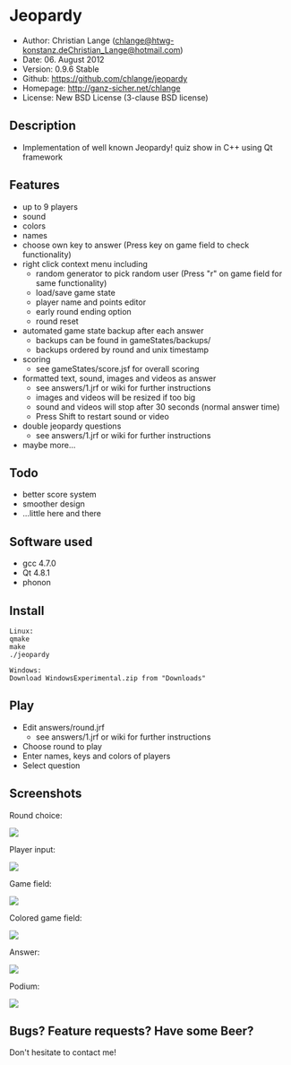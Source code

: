 Jeopardy
========

* Author:	Christian Lange (<chlange@htwg-konstanz.de><Christian_Lange@hotmail.com>)
* Date:		06. August 2012
* Version:	0.9.6 Stable
* Github:	https://github.com/chlange/jeopardy
* Homepage:	http://ganz-sicher.net/chlange
* License:	New BSD License (3-clause BSD license)

Description
-----------

* Implementation of well known Jeopardy! quiz show in C++ using Qt framework

Features
--------

* up to 9 players
* sound
* colors
* names
* choose own key to answer (Press key on game field to check functionality)
* right click context menu including
	* random generator to pick random user (Press "r" on game field for same functionality)
	* load/save game state
	* player name and points editor
	* early round ending option
	* round reset
* automated game state backup after each answer 
	* backups can be found in gameStates/backups/
	* backups ordered by round and unix timestamp
* scoring
	* see gameStates/score.jsf for overall scoring
* formatted text, sound, images and videos as answer 
	* see answers/1.jrf or wiki for further instructions
	* images and videos will be resized if too big
	* sound and videos will stop after 30 seconds (normal answer time)
	* Press Shift to restart sound or video
* double jeopardy questions 
	* see answers/1.jrf or wiki for further instructions
* maybe more...


Todo
----

* better score system
* smoother design
* ...little here and there

Software used
-------------

* gcc 4.7.0
* Qt 4.8.1
* phonon

Install
-------

    Linux:
    qmake
    make
    ./jeopardy

    Windows:
    Download WindowsExperimental.zip from "Downloads"

Play
----

* Edit answers/round.jrf
	* see answers/1.jrf or wiki for further instructions
* Choose round to play
* Enter names, keys and colors of players
* Select question

Screenshots
-----------

Round choice:

![](http://i.imgur.com/PdzVW.png)

Player input:

![](http://i.imgur.com/kZTJF.png)

Game field: 

![](http://i.imgur.com/TojZ7.png)

Colored game field:

![](http://i.imgur.com/4kwY6.png)

Answer:

![](http://i.imgur.com/hMVrk.png)

Podium:

![](http://i.imgur.com/lIQgj.png)

Bugs? Feature requests? Have some Beer?
------------------------------------------

Don't hesitate to contact me!
